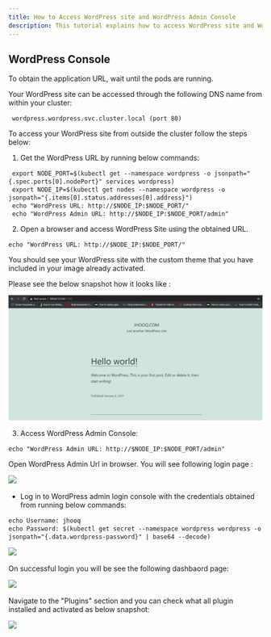 ```yaml
---
title: How to Access WordPress site and WordPress Admin Console
description: This tutorial explains how to access WordPress site and WordPress Admin Console once chart installed successfully
---
```



## WordPress Console


To obtain the application URL, wait until the pods are running.


Your WordPress site can be accessed through the following DNS name from within your cluster:

```
 wordpress.wordpress.svc.cluster.local (port 80)
```

To access your WordPress site from outside the cluster follow the steps below:


1. Get the WordPress URL by running below commands:


```execute
 export NODE_PORT=$(kubectl get --namespace wordpress -o jsonpath="{.spec.ports[0].nodePort}" services wordpress)
 export NODE_IP=$(kubectl get nodes --namespace wordpress -o jsonpath="{.items[0].status.addresses[0].address}")
 echo "WordPress URL: http://$NODE_IP:$NODE_PORT/"
 echo "WordPress Admin URL: http://$NODE_IP:$NODE_PORT/admin"
```


2. Open a browser and access WordPress Site using the obtained URL.

```execute
echo "WordPress URL: http://$NODE_IP:$NODE_PORT/"
```
You should see your WordPress site with the custom theme that you have included in your image already activated. 

Please see the below snapshot how it looks like :

![](_images/wordpress-site.PNG)

3. Access WordPress Admin Console:

```execute
echo "WordPress Admin URL: http://$NODE_IP:$NODE_PORT/admin"
```

Open WordPress Admin Url in browser. You will see following login page :

![](_images/login-console-final.PNG)

- Log in to WordPress admin login console with the credentials obtained from running below commands:

```execute
echo Username: jhooq
echo Password: $(kubectl get secret --namespace wordpress wordpress -o jsonpath="{.data.wordpress-password}" | base64 --decode)
```

![](_images/console-admin-final.PNG)

On successful login you will be see the following dashbaord page:

![](_images/dashboard-wordpress.PNG)

Navigate to the "Plugins" section and you can check what all plugin installed and activated as below snapshot:

![](_images/plugins.PNG)



